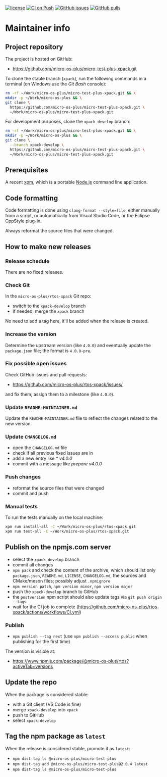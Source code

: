 [![license](https://img.shields.io/github/license/micro-os-plus/micro-test-plus-xpack)](https://github.com/micro-os-plus/micro-test-plus-xpack/blob/xpack/LICENSE)
[![CI on Push](https://github.com/micro-os-plus/micro-test-plus-xpack/actions/workflows/CI.yml/badge.svg)](https://github.com/micro-os-plus/micro-test-plus-xpack/actions/workflows/CI.yml)
[![GitHub issues](https://img.shields.io/github/issues/micro-os-plus/micro-test-plus-xpack.svg)](https://github.com/micro-os-plus/micro-test-plus-xpack/issues/)
[![GitHub pulls](https://img.shields.io/github/issues-pr/micro-os-plus/micro-test-plus-xpack.svg)](https://github.com/micro-os-plus/micro-test-plus-xpack/pulls)

# Maintainer info

## Project repository

The project is hosted on GitHub:

- <https://github.com/micro-os-plus/micro-test-plus-xpack.git>

To clone the stable branch (`xpack`), run the following commands in a
terminal (on Windows use the _Git Bash_ console):

```sh
rm -rf ~/Work/micro-os-plus/micro-test-plus-xpack.git && \
mkdir -p ~/Work/micro-os-plus && \
git clone \
  https://github.com/micro-os-plus/micro-test-plus-xpack.git \
  ~/Work/micro-os-plus/micro-test-plus-xpack.git
```

For development purposes, clone the `xpack-develop` branch:

```sh
rm -rf ~/Work/micro-os-plus/micro-test-plus-xpack.git && \
mkdir -p ~/Work/micro-os-plus && \
git clone \
  --branch xpack-develop \
  https://github.com/micro-os-plus/micro-test-plus-xpack.git \
  ~/Work/micro-os-plus/micro-test-plus-xpack.git
```

## Prerequisites

A recent [xpm](https://xpack.github.io/xpm/), which is a portable
[Node.js](https://nodejs.org/) command line application.

## Code formatting

Code formatting is done using `clang-format --style=file`, either manually
from a script, or automatically from Visual Studio Code, or the Eclipse
CppStyle plug-in.

Always reformat the source files that were changed.

## How to make new releases

### Release schedule

There are no fixed releases.

### Check Git

In the `micro-os-plus/rtos-xpack` Git repo:

- switch to the `xpack-develop` branch
- if needed, merge the `xpack` branch

No need to add a tag here, it'll be added when the release is created.

### Increase the version

Determine the upstream version (like `4.0.0`) and eventually update the
`package.json` file; the format is `4.0.0-pre`.

### Fix possible open issues

Check GitHub issues and pull requests:

- <https://github.com/micro-os-plus/rtos-xpack/issues/>

and fix them; assign them to a milestone (like `4.0.0`).

### Update `README-MAINTAINER.md`

Update the `README-MAINTAINER.md` file to reflect the changes
related to the new version.

### Update `CHANGELOG.md`

- open the `CHANGELOG.md` file
- check if all previous fixed issues are in
- add a new entry like _* v4.0.0_
- commit with a message like _prepare v4.0.0_

### Push changes

- reformat the source files that were changed
- commit and push

### Manual tests

To run the tests manually on the local machine:

```sh
xpm run install-all -C ~/Work/micro-os-plus/rtos-xpack.git
xpm run test-all -C ~/Work/micro-os-plus/rtos-xpack.git
```

## Publish on the npmjs.com server

- select the `xpack-develop` branch
- commit all changes
- `npm pack` and check the content of the archive, which should list
  only `package.json`, `README.md`, `LICENSE`, `CHANGELOG.md`,
  the sources and CMake/meson files;
  possibly adjust `.npmignore`
- `npm version patch`, `npm version minor`, `npm version major`
- push the `xpack-develop` branch to GitHub
- the `postversion` npm script should also update tags via `git push origin --tags`
- wait for the CI job to complete
  (<https://github.com/micro-os-plus/rtos-xpack/actions/workflows/CI.yml>)

### Publish

- `npm publish --tag next` (use `npm publish --access public` when
  publishing for the first time)

The version is visible at:

- <https://www.npmjs.com/package/@micro-os-plus/rtos?activeTab=versions>

## Update the repo

When the package is considered stable:

- with a Git client (VS Code is fine)
- merge `xpack-develop` into `xpack`
- push to GitHub
- select `xpack-develop`

## Tag the npm package as `latest`

When the release is considered stable, promote it as `latest`:

- `npm dist-tag ls @micro-os-plus/micro-test-plus`
- `npm dist-tag add @micro-os-plus/micro-test-plus@2.0.4 latest`
- `npm dist-tag ls @micro-os-plus/micro-test-plus`
